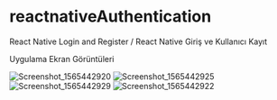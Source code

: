 # reactnativeAuthentication
React Native Login and Register / React Native Giriş ve Kullanıcı Kayıt

Uygulama Ekran Görüntüleri

![Screenshot_1565442920](https://user-images.githubusercontent.com/28242890/62822388-3d038580-bb8b-11e9-9cd4-1a30701fba4c.png)
![Screenshot_1565442925](https://user-images.githubusercontent.com/28242890/62822389-3e34b280-bb8b-11e9-9547-ee0a2a13413a.png)
![Screenshot_1565442929](https://user-images.githubusercontent.com/28242890/62822390-3ffe7600-bb8b-11e9-92eb-de804b370f4e.png)
![Screenshot_1565442922](https://user-images.githubusercontent.com/28242890/62822395-5a385400-bb8b-11e9-9ec0-8335c45b457a.png)
